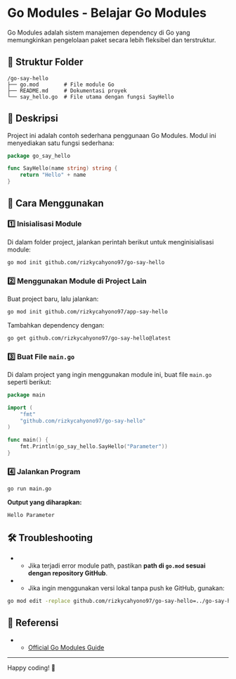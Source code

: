 # Go Modules - Belajar Go Modules

Go Modules adalah sistem manajemen dependency di Go yang memungkinkan pengelolaan paket secara lebih fleksibel dan terstruktur.

## 📌 Struktur Folder

```
/go-say-hello
├── go.mod        # File module Go
├── README.md     # Dokumentasi proyek
└── say_hello.go  # File utama dengan fungsi SayHello
```

## 📖 Deskripsi

Project ini adalah contoh sederhana penggunaan Go Modules. Modul ini menyediakan satu fungsi sederhana:

```go
package go_say_hello

func SayHello(name string) string {
    return "Hello" + name
}
```

## 🚀 Cara Menggunakan

### 1️⃣ Inisialisasi Module

Di dalam folder project, jalankan perintah berikut untuk menginisialisasi module:

```sh
go mod init github.com/rizkycahyono97/go-say-hello
```

### 2️⃣ Menggunakan Module di Project Lain

Buat project baru, lalu jalankan:

```sh
go mod init github.com/rizkycahyono97/app-say-hello
```

Tambahkan dependency dengan:

```sh
go get github.com/rizkycahyono97/go-say-hello@latest
```

### 3️⃣ Buat File `main.go`

Di dalam project yang ingin menggunakan module ini, buat file `main.go` seperti berikut:

```go
package main

import (
    "fmt"
    "github.com/rizkycahyono97/go-say-hello"
)

func main() {
    fmt.Println(go_say_hello.SayHello("Parameter"))
}
```

### 4️⃣ Jalankan Program

```sh
go run main.go
```

**Output yang diharapkan:**

```
Hello Parameter
```

## 🛠 Troubleshooting

* *   Jika terjadi error module path, pastikan **path di `go.mod` sesuai dengan repository GitHub**.
* *   Jika ingin menggunakan versi lokal tanpa push ke GitHub, gunakan:

```sh
go mod edit -replace github.com/rizkycahyono97/go-say-hello=../go-say-hello
```

## 📌 Referensi

* *   [Official Go Modules Guide](https://go.dev/doc/modules)

* * *

Happy coding! 🚀